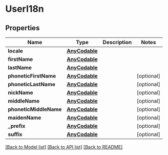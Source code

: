 # UserI18n

## Properties
Name | Type | Description | Notes
------------ | ------------- | ------------- | -------------
**locale** | [**AnyCodable**](AnyCodable.md) |  | 
**firstName** | [**AnyCodable**](.md) |  | 
**lastName** | [**AnyCodable**](.md) |  | 
**phoneticFirstName** | [**AnyCodable**](.md) |  | [optional] 
**phoneticLastName** | [**AnyCodable**](.md) |  | [optional] 
**nickName** | [**AnyCodable**](.md) |  | [optional] 
**middleName** | [**AnyCodable**](.md) |  | [optional] 
**phoneticMiddleName** | [**AnyCodable**](.md) |  | [optional] 
**maidenName** | [**AnyCodable**](.md) |  | [optional] 
**_prefix** | [**AnyCodable**](.md) |  | [optional] 
**suffix** | [**AnyCodable**](.md) |  | [optional] 

[[Back to Model list]](../README.md#documentation-for-models) [[Back to API list]](../README.md#documentation-for-api-endpoints) [[Back to README]](../README.md)


